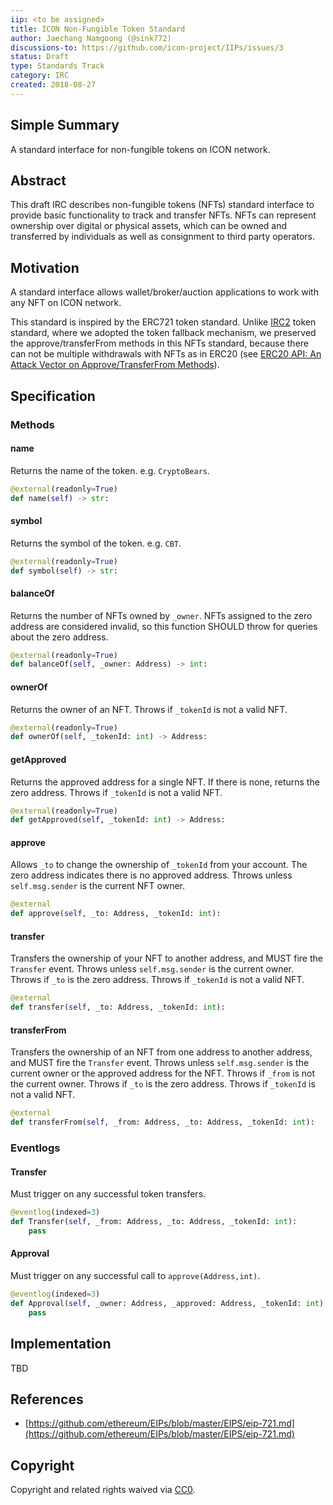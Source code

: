 ```yaml
---
iip: <to be assigned>
title: ICON Non-Fungible Token Standard
author: Jaechang Namgoong (@sink772)
discussions-to: https://github.com/icon-project/IIPs/issues/3
status: Draft
type: Standards Track
category: IRC
created: 2018-08-27
---
```


## Simple Summary
A standard interface for non-fungible tokens on ICON network.

## Abstract
This draft IRC describes non-fungible tokens (NFTs) standard interface to provide basic functionality to track and transfer NFTs.
NFTs can represent ownership over digital or physical assets, which can be owned and transferred by individuals as well as consignment to third party operators.

## Motivation
A standard interface allows wallet/broker/auction applications to work with any NFT on ICON network.

This standard is inspired by the ERC721 token standard. Unlike [IRC2](https://github.com/icon-project/IIPs/blob/master/IIPS/iip-2.md) token standard, where we adopted the token fallback mechanism, we preserved the approve/transferFrom methods in this NFTs standard, because there can not be multiple withdrawals with NFTs as in ERC20 (see [ERC20 API: An Attack Vector on Approve/TransferFrom Methods](https://docs.google.com/document/d/1YLPtQxZu1UAvO9cZ1O2RPXBbT0mooh4DYKjA_jp-RLM/edit)).

## Specification

### Methods

#### name
Returns the name of the token. e.g. `CryptoBears`.
```python
@external(readonly=True)
def name(self) -> str:
```

#### symbol
Returns the symbol of the token. e.g. `CBT`.
```python
@external(readonly=True)
def symbol(self) -> str:
```

#### balanceOf
Returns the number of NFTs owned by `_owner`. NFTs assigned to the zero address are considered invalid, so this function SHOULD throw for queries about the zero address.
```python
@external(readonly=True)
def balanceOf(self, _owner: Address) -> int:
```

#### ownerOf
Returns the owner of an NFT.  Throws if `_tokenId` is not a valid NFT.
```python
@external(readonly=True)
def ownerOf(self, _tokenId: int) -> Address:
```

#### getApproved
Returns the approved address for a single NFT. If there is none, returns the zero address. Throws if `_tokenId` is not a valid NFT.
```python
@external(readonly=True)
def getApproved(self, _tokenId: int) -> Address:
```

#### approve
Allows `_to` to change the ownership of `_tokenId` from your account. The zero address indicates there is no approved address.  Throws unless `self.msg.sender` is the current NFT owner.
```python
@external
def approve(self, _to: Address, _tokenId: int):
```

#### transfer
Transfers the ownership of your NFT to another address, and MUST fire the `Transfer` event. Throws unless `self.msg.sender` is the current owner.  Throws if `_to` is the zero address.  Throws if `_tokenId` is not a valid NFT.
```python
@external
def transfer(self, _to: Address, _tokenId: int):
```

#### transferFrom
Transfers the ownership of an NFT from one address to another address, and MUST fire the `Transfer` event.  Throws unless `self.msg.sender` is the current owner or the approved address for the NFT.  Throws if `_from` is not the current owner. Throws if `_to` is the zero address. Throws if `_tokenId` is not a valid NFT.
```python
@external
def transferFrom(self, _from: Address, _to: Address, _tokenId: int):
```

### Eventlogs

#### Transfer
Must trigger on any successful token transfers.
```python
@eventlog(indexed=3)
def Transfer(self, _from: Address, _to: Address, _tokenId: int):
    pass
```

#### Approval
Must trigger on any successful call to `approve(Address,int)`.
```python
@eventlog(indexed=3)
def Approval(self, _owner: Address, _approved: Address, _tokenId: int):
    pass
```

## Implementation
TBD

## References
* [https://github.com/ethereum/EIPs/blob/master/EIPS/eip-721.md](https://github.com/ethereum/EIPs/blob/master/EIPS/eip-721.md)

## Copyright
Copyright and related rights waived via [CC0](https://creativecommons.org/publicdomain/zero/1.0/).
